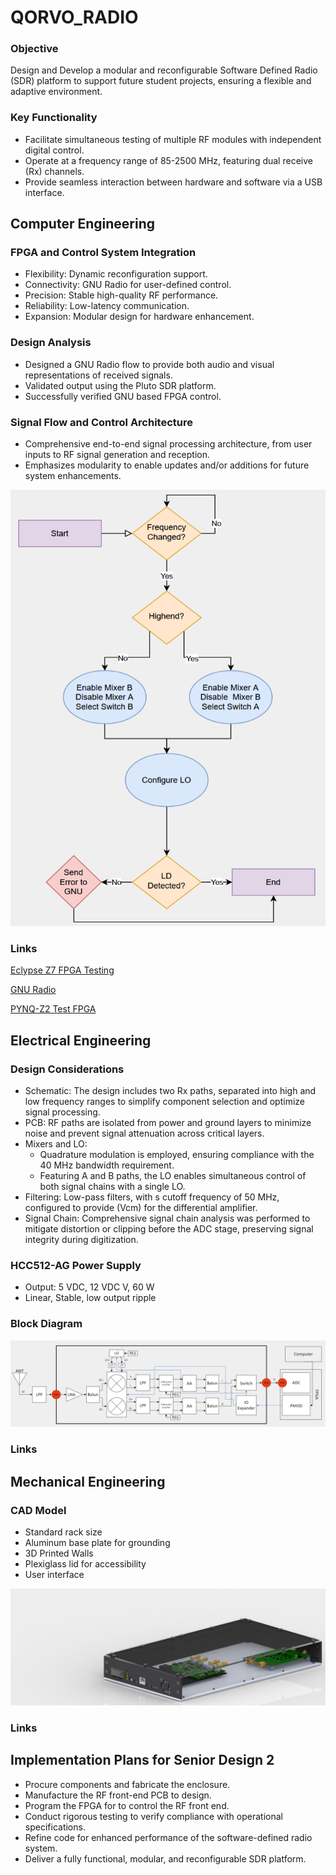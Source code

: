# **QORVO_RADIO**
### Objective
Design and Develop a modular and reconfigurable Software Defined Radio (SDR) platform to support future student projects, ensuring a flexible and adaptive environment.
### Key Functionality 
* Facilitate simultaneous testing of multiple RF modules with independent digital control. 
* Operate at a frequency range of 85-2500 MHz, featuring dual receive (Rx) channels. 
* Provide seamless interaction between hardware and software via a USB interface. 


## Computer Engineering

### FPGA and Control System Integration
* Flexibility: Dynamic reconfiguration support. 
* Connectivity: GNU Radio for user-defined control. 
* Precision: Stable high-quality RF performance. 
* Reliability: Low-latency communication. 
* Expansion: Modular design for hardware enhancement. 


### Design Analysis
* Designed a GNU Radio flow to provide both audio and visual representations of received signals. 
* Validated output using the Pluto SDR platform. 
* Successfully verified GNU based FPGA control. 

### Signal Flow and Control Architecture
* Comprehensive end-to-end signal processing architecture, from user inputs to RF signal generation and reception.
* Emphasizes modularity to enable updates and/or additions for future system enhancements.

![Computer Flowchart](Computer/Images/Computer_Flow_1.png)

### Links
[Eclypse Z7 FPGA Testing](Eclypse_TEST/Eclypse_Testing.MD)

[GNU Radio](GNU_Radio/GNU_Radio.MD)

[PYNQ-Z2 Test FPGA](PYNQ/PYNQ_Testing.MD)

## Electrical Engineering

### Design Considerations
* Schematic: The design includes two Rx paths, separated into high and low frequency ranges to simplify component selection and optimize signal processing. 
* PCB: RF paths are isolated from power and ground layers to minimize noise and prevent signal attenuation across critical layers. 
* Mixers and LO:
    * Quadrature modulation is employed, ensuring compliance with the 40 MHz bandwidth requirement. 
    * Featuring A and B paths, the LO enables simultaneous control of both signal chains with a single LO. 
* Filtering: Low-pass filters, with s cutoff frequency of 50 MHz, configured to provide (Vcm) for the differential amplifier.
* Signal Chain: Comprehensive signal chain analysis was performed to mitigate distortion or clipping before the ADC stage, preserving signal integrity during digitization.

### HCC512-AG Power Supply
* Output: 5 VDC, 12 VDC V, 60 W
* Linear, Stable, low output ripple


### Block Diagram
![Block Diagram](Electrical/Images/Electrical_Block_1.png)

### Links

## Mechanical Engineering

### CAD Model
* Standard rack size
* Aluminum base plate for grounding 
* 3D Printed Walls
* Plexiglass lid for accessibility
* User interface

![CAD Model](Mechanical/Images/Box_1.png)

### Links

## Implementation Plans for Senior Design 2
* Procure components and fabricate the enclosure. 
* Manufacture the RF front-end PCB to design.
* Program the FPGA for to control the RF front end.
* Conduct rigorous testing to verify compliance with operational specifications.
* Refine code for enhanced performance of the software-defined radio system.
* Deliver a fully functional, modular, and reconfigurable SDR platform.

